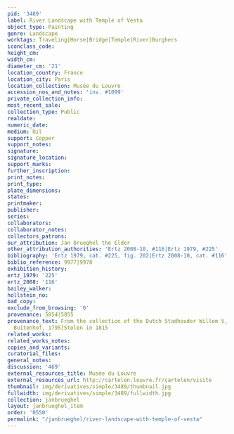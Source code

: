 ```yaml
---
pid: '3489'
label: River Landscape with Temple of Vesta
object_type: Painting
genre: Landscape
worktags: Traveling|Horse|Bridge|Temple|River|Burghers
iconclass_code:
height_cm:
width_cm:
diameter_cm: '21'
location_country: France
location_city: Paris
location_collection: Musée du Louvre
accession_nos_and_notes: 'inv. #1099'
private_collection_info:
most_recent_sale:
collection_type: Public
realdate:
numeric_date:
medium: Oil
support: Copper
support_notes:
signature:
signature_location:
support_marks:
further_inscription:
print_notes:
print_type:
plate_dimensions:
states:
printmaker:
publisher:
series:
collaborators:
collaborator_notes:
collectors_patrons:
our_attribution: Jan Brueghel the Elder
other_attribution_authorities: 'Ertz 2008-10, #116|Ertz 1979, #225'
bibliography: 'Ertz 1979, cat. #225, fig. 202|Ertz 2008-10, cat. #116'
biblio_reference: 9977|9978
exhibition_history:
ertz_1979: '225'
ertz_2008: '116'
bailey_walker:
hollstein_no:
bad_copy:
exclude_from_browsing: '0'
provenance: 5854|5855
provenance_text: From the collection of the Dutch Stadhouder Willem V, The Hague,
  Buitenhof, 1795|Stolen in 1815
related_works:
related_works_notes:
copies_and_variants:
curatorial_files:
general_notes:
discussion: '469'
external_resources_title: Musée du Louvre
external_resources_url: http://cartelen.louvre.fr/cartelen/visite
thumbnail: img/derivatives/simple/3489/thumbnail.jpg
fullwidth: img/derivatives/simple/3489/fullwidth.jpg
collection: janbrueghel
layout: janbrueghel_item
order: '0550'
permalink: "/janbrueghel/river-landscape-with-temple-of-vesta"
---
```

